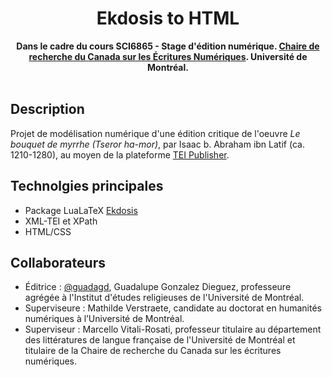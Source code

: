 <div align="center">
  <h1>Ekdosis to HTML</h1>
  <strong>Dans le cadre du cours SCI6865 - Stage d'édition numérique. <a href="https://ecrituresnumeriques.ca/fr/" target="_blank">Chaire de recherche du Canada sur les Écritures Numériques</a>. Université de Montréal.</strong>
</div>
<br>

## Description

Projet de modélisation numérique d'une édition critique de l'oeuvre *Le bouquet de myrrhe (Tseror ha-mor)*, par Isaac b. Abraham ibn Latif (ca. 1210-1280), au moyen de la plateforme [TEI Publisher](https://teipublisher.com/index.html). 

## Technolgies principales

- Package LuaLaTeX [Ekdosis](http://www.ekdosis.org)
- XML-TEI et XPath
- HTML/CSS

## Collaborateurs

- Éditrice : [@guadagd](https://github.com/guadagd), Guadalupe Gonzalez Dieguez, professeure agrégée à l'Institut d'études religieuses de l'Université de Montréal. 
- Superviseure : Mathilde Verstraete, candidate au doctorat en humanités numériques à l’Université de Montréal.
- Superviseur : Marcello Vitali-Rosati, professeur titulaire au département des littératures de langue française de l'Université de Montréal et titulaire de la Chaire de recherche du Canada sur les écritures numériques.